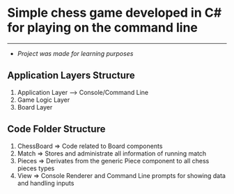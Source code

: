 # Simple chess game developed in C# for playing on the command line
---
- _Project was made for learning purposes_

## Application Layers Structure
1. Application Layer --> Console/Command Line
2. Game Logic Layer
3. Board Layer

## Code Folder Structure
1. ChessBoard => Code related to Board components
2. Match => Stores and administrate all information of running match
3. Pieces => Derivates from the generic Piece component to all chess pieces types
4. View => Console Renderer and Command Line prompts for showing data and handling inputs
